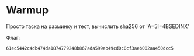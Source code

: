 # Warmup

Просто таска на разминку и тест, вычислить sha256 от 'A=5I=4BSEDINX'

Флаг:
```
61ec5442c4db474da1874779248b867ada599eb49cd0c0cf3aeb002aa450dcc5
```
